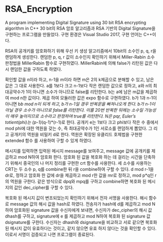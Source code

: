 # RSA_Encryption
A program implementing Digital Signature using 30 bit RSA encrypting algorithm in C++
30 bit의 RSA 암호 알고리즘과 RSA 기반의 Digital Signature을 구현하는 프로그램을 만들었다.
구현 환경은 Visual Studio 2017, 구현 언어는 C++이다.

RSA의 공개키를 암호화하기 위해 우선 키 생성 알고리즘에서 10bit의 소수인 p, q, r을 랜덤하게
생성한다. 랜덤한 p, q, r 값이 소수인지 확인하기 위해서 Miller-Rabin 소수판정법을 MillerRabin
함수로 구현하였다. MillerRabin에 의해 false가 리턴된 값은 다시 랜덤한 값을 구하도록 하였다.

확인할 값을 n이라 하고, n-1을 m이라 하면 m은 2의 k제곱으로 분해할 수 있고, 남은 값은 그
대로 사용한다. a를 1보다 크고 n-1보다 작은 랜덤한 값으로 정하고, a와 n의 최대공약수가 1이
아니면 소수가 아니므로 false를 리턴한다. b는 a에 남은 m값을 제곱하여 mod n한 값이다. 제곱
하여 모듈러한 값은 expo 함수로 구현하였다. b가 1과 n-1이 아니면 b*b mod n이 되게 하고, b가
n-1일 경우 반복문을 빠져나오게 한다. b가 n-1이 아닐 경우 소수가 아니므로 false를 리턴한다.
이를 20번 반복한 뒤에는 소수일 가능성이 매우 높아지므로 소수라고 판정하여 true를 리턴한다.
N은 p*q*r, Euler’s totient(phi)는 (p-1)*(q-1)*(r-1)로 한다. 공개키 e는 1보다 크고 phi보다 작은
수 중에서 mod phi에 대한 역원을 갖는 수, 즉 최대공약수가 1인 서로소를 랜덤하게 뽑았다. 그
리고 공개키의 역원을 비밀키 d로 한다. 역원은 확장된 유클리드 호제법을 구현한 extended 함수
를 사용하여 구할 수 있게 하였다.

메시지를 입력하면 입력된 메시지 message를 보여주고, message 값에 공개키를 제곱하고 mod
N하여 암호화 한다. 암호화 된 값을 복호화 하는 데 걸리는 시간을 단축하기 위해서 중국인의 나
머지 정리를 구현한 crt 함수를 사용한다. 세 소수를 사용하는 CRT는 두 소수 p, q를 combine한
뒤 r을 combine하여 구할 수 있다. d mod r-1을 dr로, 정하고 암호화 한 값에 dr을 제곱하고 mod
r한 값을 mr로 정하고, mod p*q인 r의 역원을 구한다. 같은 방식으로 dpq와 mpq를 구하고
combine하면 복호화 된 메시지의 값인 dec_cipher를 구할 수 있다.

복호화 된 메시지 값이 변조되었는지 확인하기 위해서 전자 서명을 사용한다. 해시 함수로
message 값의 해시 값을 hash로 하였다. 전송자가 hash에 d를 제곱하고 mod N하여 암호화된
signature 값을 수신자에게 보내면, 수신자가 dec_cipher의 해시 값 dhash를 구하고, signature에 e
를 제곱하고 mod N하여 복호화 된 signature 값 dsignature를 구한다. 수신자는 dhash와
dsignature을 비교하고 서로 같으면 복호화 된 메시지 값이 유효하다는 것이고, 같지 않으면 유효
하지 않다는 것을 확인할 수 있다. 이로서 서명이 검증되고 나면 프로그램이 종료된다.
